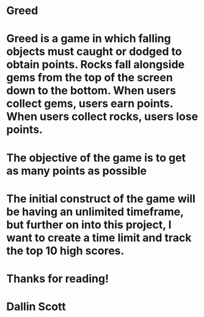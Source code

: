 # Greed

# Greed is a game in which falling objects must caught or dodged to obtain points. Rocks fall alongside gems from the top of the screen down to the bottom. When users collect gems, users earn points. When users collect rocks, users lose points.

# The objective of the game is to get as many points as possible

# The initial construct of the game will be having an unlimited timeframe, but further on into this project, I want to create a time limit and track the top 10 high scores.

# Thanks for reading!
# Dallin Scott
